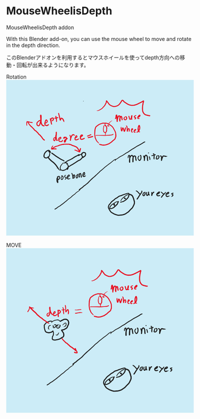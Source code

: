 # MouseWheelisDepth
MouseWheelisDepth addon

With this Blender add-on, you can use the mouse wheel to move and rotate in the depth direction.

このBlenderアドオンを利用するとマウスホイールを使ってdepth方向への移動・回転が出来るようになります。

Rotation
![説明用漫画](MouseWheelisDepth_Rotation.png)

MOVE
![説明用漫画](MouseWheelisDepth_Move.png)




